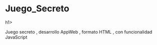 <h1>Juego_Secreto</h1>h1>

Juego secreto , desarrollo AppWeb , formato HTML , con funcionalidad JavaScript 
